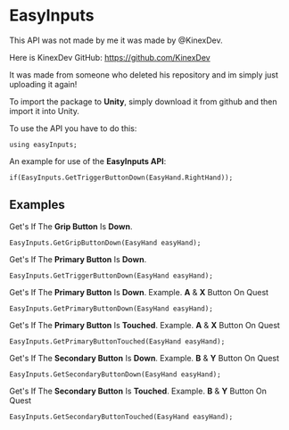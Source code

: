 # EasyInputs
This API was not made by me it was made by @KinexDev.


Here is KinexDev GitHub: https://github.com/KinexDev


It was made from someone who deleted his repository and im simply just uploading it again!


To import the package to **Unity**, simply download it from github and then import it into Unity.


To use the API you have to do this:

    using easyInputs;

An example for use of the **EasyInputs API**:

    if(EasyInputs.GetTriggerButtonDown(EasyHand.RightHand));


## Examples


Get's If The **Grip Button** Is **Down**.

    EasyInputs.GetGripButtonDown(EasyHand easyHand);
Get's If The **Primary Button** Is **Down**.

    EasyInputs.GetTriggerButtonDown(EasyHand easyHand);
Get's If The **Primary Button** Is **Down**. Example. **A** & **X** Button On Quest

    EasyInputs.GetPrimaryButtonDown(EasyHand easyHand);
Get's If The **Primary Button** Is **Touched**. Example. **A** & **X** Button On Quest

    EasyInputs.GetPrimaryButtonTouched(EasyHand easyHand);
Get's If The **Secondary Button** Is **Down**. Example. **B** & **Y** Button On Quest

    EasyInputs.GetSecondaryButtonDown(EasyHand easyHand);
Get's If The **Secondary Button** Is **Touched**. Example. **B** & **Y** Button On Quest

    EasyInputs.GetSecondaryButtonTouched(EasyHand easyHand);
